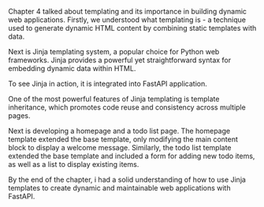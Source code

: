 Chapter 4 talked about templating and its importance in building dynamic web applications. 
Firstly, we understood what templating is - a technique used to generate dynamic HTML content by combining static templates with data. 

Next is Jinja templating system, a popular choice for Python web frameworks. Jinja provides a powerful yet straightforward syntax for embedding dynamic data within HTML. 

To see Jinja in action, it is integrated into FastAPI application.


One of the most powerful features of Jinja templating is template inheritance, which promotes code reuse and consistency across multiple pages. 

Next is developing a homepage and a todo list page. The homepage template extended the base template, only modifying the main content block to display a welcome message. Similarly, the todo list template extended the base template and included a form for adding new todo items, as well as a list to display existing items.

By the end of the chapter, i had a solid understanding of how to use Jinja templates to create dynamic and maintainable web applications with FastAPI.